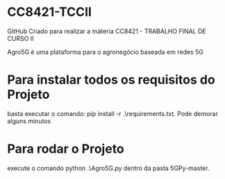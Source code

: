 # CC8421-TCCII
GitHub Criado para realizar a máteria CC8421 - TRABALHO FINAL DE CURSO II 
 
Agro5G é uma plataforma para o agronegócio baseada em redes 5G 
 
# Para instalar todos os requisitos do Projeto
basta executar o comando: pip install -r .\requirements.txt. Pode demorar alguns minutos

# Para rodar o Projeto
execute o comando python .\Agro5G.py dentro da pasta 5GPy-master. 
